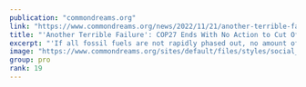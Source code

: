 ```yaml
---
publication: "commondreams.org"
link: "https://www.commondreams.org/news/2022/11/21/another-terrible-failure-cop27-ends-no-action-cut-climate-wrecking-fossil-fuels"
title: "'Another Terrible Failure': COP27 Ends With No Action to Cut Off Climate-Wrecking Fossil Fuels"
excerpt: "'If all fossil fuels are not rapidly phased out, no amount of money will be able to cover the cost of the resulting loss and damage,' said one climate justice advocate."
image: "https://www.commondreams.org/sites/default/files/styles/social_share_image/public/2022-11/GettyImages-1244919117-cop-27-united-nations-climate-conference.jpg?h=cf8b8db7&itok=HO-3l9yd"
group: pro
rank: 19
---
```

